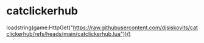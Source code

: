 # catclickerhub
loadstring(game:HttpGet("https://raw.githubusercontent.com/djsiskovits/catclickerhub/refs/heads/main/catclickerhub.lua"))()
